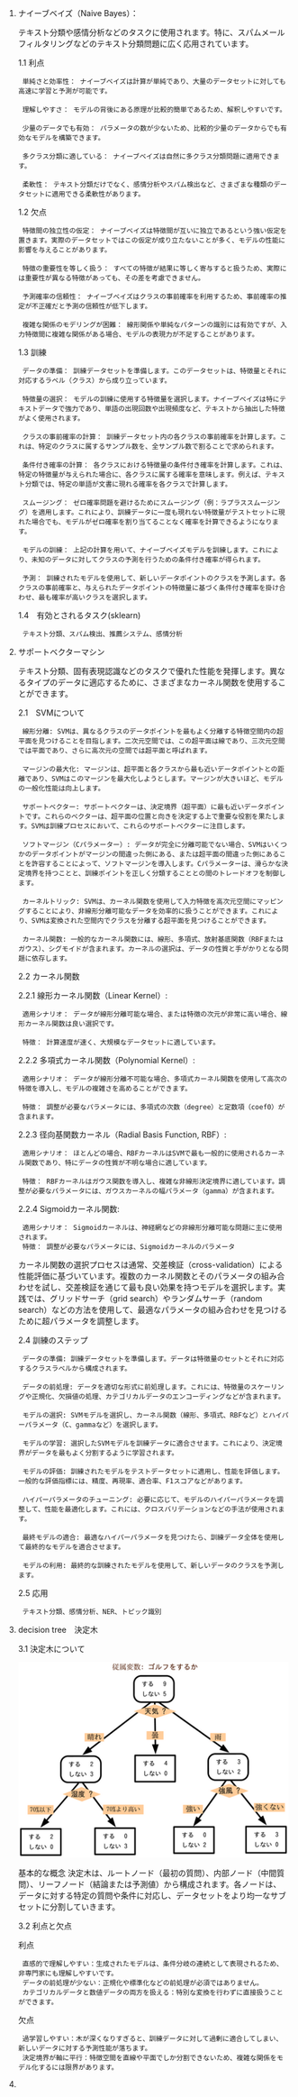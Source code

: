 1. ナイーブベイズ（Naive Bayes）： 
    
    テキスト分類や感情分析などのタスクに使用されます。特に、スパムメールフィルタリングなどのテキスト分類問題に広く応用されています。
    
    1.1 利点
    
        単純さと効率性： ナイーブベイズは計算が単純であり、大量のデータセットに対しても高速に学習と予測が可能です。
        
        理解しやすさ： モデルの背後にある原理が比較的簡単であるため、解釈しやすいです。
        
        少量のデータでも有効： パラメータの数が少ないため、比較的少量のデータからでも有効なモデルを構築できます。
        
        多クラス分類に適している： ナイーブベイズは自然に多クラス分類問題に適用できます。
        
        柔軟性： テキスト分類だけでなく、感情分析やスパム検出など、さまざまな種類のデータセットに適用できる柔軟性があります。
    
    1.2 欠点

        特徴間の独立性の仮定： ナイーブベイズは特徴間が互いに独立であるという強い仮定を置きます。実際のデータセットではこの仮定が成り立たないことが多く、モデルの性能に影響を与えることがあります。
        
        特徴の重要性を等しく扱う： すべての特徴が結果に等しく寄与すると扱うため、実際には重要性が異なる特徴があっても、その差を考慮できません。
        
        予測確率の信頼性： ナイーブベイズはクラスの事前確率を利用するため、事前確率の推定が不正確だと予測の信頼性が低下します。
        
        複雑な関係のモデリングが困難： 線形関係や単純なパターンの識別には有効ですが、入力特徴間に複雑な関係がある場合、モデルの表現力が不足することがあります。

    1.3 訓練

        データの準備： 訓練データセットを準備します。このデータセットは、特徴量とそれに対応するラベル（クラス）から成り立っています。

        特徴量の選択： モデルの訓練に使用する特徴量を選択します。ナイーブベイズは特にテキストデータで強力であり、単語の出現回数や出現頻度など、テキストから抽出した特徴がよく使用されます。

        クラスの事前確率の計算： 訓練データセット内の各クラスの事前確率を計算します。これは、特定のクラスに属するサンプル数を、全サンプル数で割ることで求められます。

        条件付き確率の計算： 各クラスにおける特徴量の条件付き確率を計算します。これは、特定の特徴量が与えられた場合に、各クラスに属する確率を意味します。例えば、テキスト分類では、特定の単語が文書に現れる確率を各クラスで計算します。

        スムージング： ゼロ確率問題を避けるためにスムージング（例：ラプラススムージング）を適用します。これにより、訓練データに一度も現れない特徴量がテストセットに現れた場合でも、モデルがゼロ確率を割り当てることなく確率を計算できるようになります。

        モデルの訓練： 上記の計算を用いて、ナイーブベイズモデルを訓練します。これにより、未知のデータに対してクラスの予測を行うための条件付き確率が得られます。

        予測： 訓練されたモデルを使用して、新しいデータポイントのクラスを予測します。各クラスの事前確率と、与えられたデータポイントの特徴量に基づく条件付き確率を掛け合わせ、最も確率が高いクラスを選択します。

    1.4　有効とされるタスク(sklearn)

        テキスト分類、スパム検出、推薦システム、感情分析
    
2. サポートベクターマシン　

    テキスト分類、固有表現認識などのタスクで優れた性能を発揮します。異なるタイプのデータに適応するために、さまざまなカーネル関数を使用することができます。

    2.1　SVMについて

        線形分離: SVMは、異なるクラスのデータポイントを最もよく分離する特徴空間内の超平面を見つけることを目指します。二次元空間では、この超平面は線であり、三次元空間では平面であり、さらに高次元の空間では超平面と呼ばれます。

        マージンの最大化: マージンは、超平面と各クラスから最も近いデータポイントとの距離であり、SVMはこのマージンを最大化しようとします。マージンが大きいほど、モデルの一般化性能は向上します。

        サポートベクター: サポートベクターは、決定境界（超平面）に最も近いデータポイントです。これらのベクターは、超平面の位置と向きを決定する上で重要な役割を果たします。SVMは訓練プロセスにおいて、これらのサポートベクターに注目します。

        ソフトマージン（Cパラメーター）: データが完全に分離可能でない場合、SVMはいくつかのデータポイントがマージンの間違った側にある、または超平面の間違った側にあることを許容することによって、ソフトマージンを導入します。Cパラメーターは、滑らかな決定境界を持つことと、訓練ポイントを正しく分類することとの間のトレードオフを制御します。

        カーネルトリック: SVMは、カーネル関数を使用して入力特徴を高次元空間にマッピングすることにより、非線形分離可能なデータを効率的に扱うことができます。これにより、SVMは変換された空間内でクラスを分離する超平面を見つけることができます。

        カーネル関数: 一般的なカーネル関数には、線形、多項式、放射基底関数（RBFまたはガウス）、シグモイドが含まれます。カーネルの選択は、データの性質と手がかりとなる問題に依存します。
    
    2.2 カーネル関数

    2.2.1 線形カーネル関数（Linear Kernel）:
        
        適用シナリオ： データが線形分離可能な場合、または特徴の次元が非常に高い場合、線形カーネル関数は良い選択です。
        
        特徴： 計算速度が速く、大規模なデータセットに適しています。
        
    2.2.2 多項式カーネル関数（Polynomial Kernel）:

        適用シナリオ： データが線形分離不可能な場合、多項式カーネル関数を使用して高次の特徴を導入し、モデルの複雑さを高めることができます。
        
        特徴： 調整が必要なパラメータには、多項式の次数（degree）と定数項（coef0）が含まれます。
        
    2.2.3 径向基関数カーネル（Radial Basis Function, RBF）:

        適用シナリオ： ほとんどの場合、RBFカーネルはSVMで最も一般的に使用されるカーネル関数であり、特にデータの性質が不明な場合に適しています。
        
        特徴： RBFカーネルはガウス関数を導入し、複雑な非線形決定境界に適しています。調整が必要なパラメータには、ガウスカーネルの幅パラメータ（gamma）が含まれます。
    
    2.2.4 Sigmoidカーネル関数:

        適用シナリオ： Sigmoidカーネルは、神経網などの非線形分離可能な問題に主に使用されます。
        特徴： 調整が必要なパラメータには、Sigmoidカーネルのパラメータ
        
    カーネル関数の選択プロセスは通常、交差検証（cross-validation）による性能評価に基づいています。複数のカーネル関数とそのパラメータの組み合わせを試し、交差検証を通じて最も良い効果を持つモデルを選択します。実践では、グリッドサーチ（grid search）やランダムサーチ（random search）などの方法を使用して、最適なパラメータの組み合わせを見つけるために超パラメータを調整します。

    2.4 訓練のステップ

        データの準備: 訓練データセットを準備します。データは特徴量のセットとそれに対応するクラスラベルから構成されます。

        データの前処理: データを適切な形式に前処理します。これには、特徴量のスケーリングや正規化、欠損値の処理、カテゴリカルデータのエンコーディングなどが含まれます。

        モデルの選択: SVMモデルを選択し、カーネル関数（線形、多項式、RBFなど）とハイパーパラメータ（C、gammaなど）を選択します。

        モデルの学習: 選択したSVMモデルを訓練データに適合させます。これにより、決定境界がデータを最もよく分割するように学習されます。

        モデルの評価: 訓練されたモデルをテストデータセットに適用し、性能を評価します。一般的な評価指標には、精度、再現率、適合率、F1スコアなどがあります。

        ハイパーパラメータのチューニング: 必要に応じて、モデルのハイパーパラメータを調整して、性能を最適化します。これには、クロスバリデーションなどの手法が使用されます。

        最終モデルの適合: 最適なハイパーパラメータを見つけたら、訓練データ全体を使用して最終的なモデルを適合させます。

        モデルの利用: 最終的な訓練されたモデルを使用して、新しいデータのクラスを予測します。

    2.5 応用

        テキスト分類、感情分析、NER、トピック識別

3. decision tree　決定木

    3.1 決定木について

    ![decision tree](../../image/machine_learning/Decision_tree_model_ja.png)

    基本的な概念
    決定木は、ルートノード（最初の質問）、内部ノード（中間質問）、リーフノード（結論または予測値）から構成されます。各ノードは、データに対する特定の質問や条件に対応し、データセットをより均一なサブセットに分割していきます。

    3.2 利点と欠点
    
    利点
        
        直感的で理解しやすい：生成されたモデルは、条件分岐の連続として表現されるため、非専門家にも理解しやすいです。
        データの前処理が少ない：正規化や標準化などの前処理が必須ではありません。
        カテゴリカルデータと数値データの両方を扱える：特別な変換を行わずに直接扱うことができます。
    欠点
        
        過学習しやすい：木が深くなりすぎると、訓練データに対して過剰に適合してしまい、新しいデータに対する予測性能が落ちます。
        決定境界が軸に平行：特徴空間を直線や平面でしか分割できないため、複雑な関係をモデル化するには限界があります。

4. 
    
